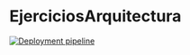 # EjerciciosArquitectura
[![Deployment pipeline](https://github.com/CesarVelascoAriza/EjerciciosArquitectura/actions/workflows/pipelineExample.yml/badge.svg)](https://github.com/CesarVelascoAriza/EjerciciosArquitectura/actions/workflows/pipelineExample.yml)
